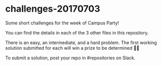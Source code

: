 # challenges-20170703
Some short challenges for the week of Campus Party!

You can find the details in each of the 3 other files in this repository.

There is an easy, an intermediate, and a hard problem. The first working solution submitted for each will win a prize to be determined :tada::smile:

To submit a solution, post your repo in #repositories on Slack.
